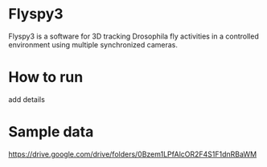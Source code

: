 # Flyspy3
Flyspy3 is a software for 3D tracking Drosophila fly activities in a controlled environment using multiple synchronized cameras. 
# How to run
add details
# Sample data
https://drive.google.com/drive/folders/0Bzem1LPfAlcOR2F4S1F1dnRBaWM

